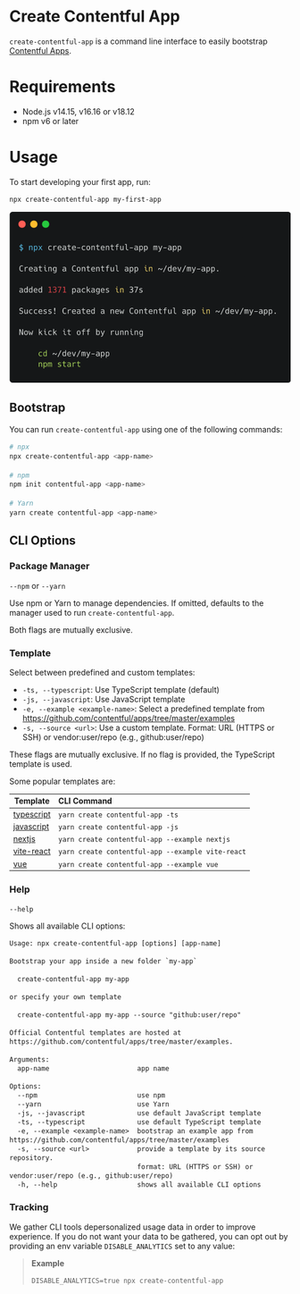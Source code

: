 <!-- Don't forget to also update the corresponding README.md of the create-contentful-app package -->

# Create Contentful App

`create-contentful-app` is a command line interface to easily bootstrap [Contentful Apps](https://www.contentful.com/developers/docs/extensibility/app-framework/).

# Requirements

- Node.js v14.15, v16.16 or v18.12
- npm v6 or later

# Usage

To start developing your first app, run:

```bash
npx create-contentful-app my-first-app
```

![Screenshot of `npx create-contentful-app my-app`](https://raw.githubusercontent.com/contentful/create-contentful-app/master/packages/contentful--create-contentful-app/docs/screenshot.png)

## Bootstrap

You can run `create-contentful-app` using one of the following commands:

```bash
# npx
npx create-contentful-app <app-name>

# npm
npm init contentful-app <app-name>

# Yarn
yarn create contentful-app <app-name>
```

## CLI Options

### Package Manager

`--npm` or `--yarn`

Use npm or Yarn to manage dependencies. If omitted, defaults to the manager used to run `create-contentful-app`.

Both flags are mutually exclusive.

### Template

Select between predefined and custom templates:

- `-ts, --typescript`: Use TypeScript template (default)
- `-js, --javascript`: Use JavaScript template
- `-e, --example <example-name>`: Select a predefined template from https://github.com/contentful/apps/tree/master/examples
- `-s, --source <url>`: Use a custom template. Format: URL (HTTPS or SSH) or vendor:user/repo (e.g., github:user/repo)

These flags are mutually exclusive. If no flag is provided, the TypeScript template is used.

Some popular templates are:

| Template                                                                                                     | CLI Command                                                                                                                          |
| ------------------------------------------------------------------------------------------------------------ | :----------------------------------------------------------------------------------------------------------------------------------- |
| [typescript](https://github.com/contentful/apps/tree/master/examples/typescript)                             | `yarn create contentful-app -ts`                                                                                                     |
| [javascript](https://github.com/contentful/apps/tree/master/examples/javascript)                             | `yarn create contentful-app -js`                                                                                                     |
| [nextjs](https://github.com/contentful/apps/tree/master/examples/nextjs)                                     | `yarn create contentful-app --example nextjs`                                                                                        |
| [vite-react](https://github.com/contentful/apps/tree/master/examples/vite-react)                             | `yarn create contentful-app --example vite-react`                                                                                    |
| [vue](https://github.com/contentful/apps/tree/master/examples/vue)                                           | `yarn create contentful-app --example vue`                                                                                    |


### Help

`--help`

Shows all available CLI options:

```
Usage: npx create-contentful-app [options] [app-name]

Bootstrap your app inside a new folder `my-app`

  create-contentful-app my-app

or specify your own template

  create-contentful-app my-app --source "github:user/repo"

Official Contentful templates are hosted at https://github.com/contentful/apps/tree/master/examples.

Arguments:
  app-name                      app name

Options:
  --npm                         use npm
  --yarn                        use Yarn
  -js, --javascript             use default JavaScript template
  -ts, --typescript             use default TypeScript template
  -e, --example <example-name>  bootstrap an example app from https://github.com/contentful/apps/tree/master/examples
  -s, --source <url>            provide a template by its source repository.
                                format: URL (HTTPS or SSH) or vendor:user/repo (e.g., github:user/repo)
  -h, --help                    shows all available CLI options
```

### Tracking

We gather CLI tools depersonalized usage data in order to improve experience. If you do not want your data to be gathered, you can opt out by providing an env variable `DISABLE_ANALYTICS` set to any value:

> **Example**
>
> ```
> DISABLE_ANALYTICS=true npx create-contentful-app
> ```

